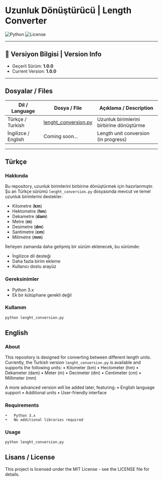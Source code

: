 # Uzunluk Dönüştürücü | Length Converter

![Python](https://img.shields.io/badge/Python-3.x-blue) ![License](https://img.shields.io/badge/License-MIT-green)

---

## 📌 Versiyon Bilgisi | Version Info
- Geçerli Sürüm: **1.0.0**  
- Current Version: **1.0.0**

---

## Dosyalar / Files

| Dil / Language | Dosya / File         | Açıklama / Description |
|----------------|----------------------|------------------------|
| Türkçe / Turkish | [lenght_conversion.py](lenght_conversion.py) | Uzunluk birimlerini birbirine dönüştürme |
| İngilizce / English | Coming soon...            | Length unit conversion (in progress) |

---

## Türkçe

### Hakkında
Bu repository, uzunluk birimlerini birbirine dönüştürmek için hazırlanmıştır.  
Şu an Türkçe sürümü `lenght_conversion.py` dosyasında mevcut ve temel uzunluk birimlerini destekler:

- Kilometre (**km**)  
- Hektometre (**hm**)  
- Dekametre (**dam**)  
- Metre (**m**)  
- Desimetre (**dm**)  
- Santimetre (**cm**)  
- Milimetre (**mm**)  

İlerleyen zamanda daha gelişmiş bir sürüm eklenecek, bu sürümde:  
- İngilizce dil desteği  
- Daha fazla birim ekleme  
- Kullanıcı dostu arayüz  

### Gereksinimler
- Python 3.x  
- Ek bir kütüphane gerekli değil  

### Kullanım
```bash
python lenght_conversion.py
```

## English

### About

This repository is designed for converting between different length units.
Currently, the Turkish version `lenght_conversion.py` is available and supports the following units:
	•	Kilometer (km)
	•	Hectometer (hm)
	•	Dekameter (dam)
	•	Meter (m)
	•	Decimeter (dm)
	•	Centimeter (cm)
	•	Millimeter (mm)

A more advanced version will be added later, featuring:
	•	English language support
	•	Additional units
	•	User-friendly interface

### Requirements
	•	Python 3.x
	•	No additional libraries required

### Usage
```bash
python lenght_conversion.py
```

## Lisans / License

This project is licensed under the MIT License - see the LICENSE file for details.
